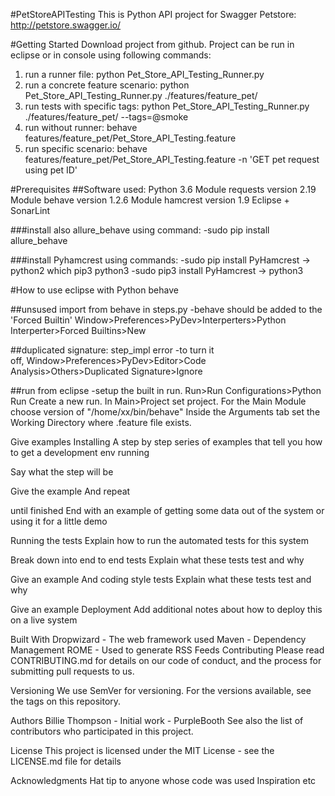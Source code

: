 #PetStoreAPITesting
This is Python API project for Swagger Petstore: http://petstore.swagger.io/


#Getting Started
Download project from github. Project can be run in eclipse or in console using following commands: 

1. run a runner file:
python Pet_Store_API_Testing_Runner.py
2. run a concrete feature scenario:
python Pet_Store_API_Testing_Runner.py ./features/feature_pet/
3. run tests with specific tags:
python Pet_Store_API_Testing_Runner.py ./features/feature_pet/  --tags=@smoke
4. run without runner:
behave features/feature_pet/Pet_Store_API_Testing.feature
5. run specific scenario:
behave features/feature_pet/Pet_Store_API_Testing.feature -n 'GET pet request using pet ID' 

#Prerequisites
##Software used:
Python 3.6
Module requests version 2.19
Module behave version 1.2.6
Module hamcrest version 1.9
Eclipse + SonarLint

###install also allure_behave using command:
-sudo pip install allure_behave

###install Pyhamcrest using commands:
-sudo pip install PyHamcrest -> python2
which pip3 python3
-sudo pip3 install PyHamcrest -> python3

#How to use eclipse with Python behave


##unsused import from behave in steps.py
-behave should be added to the 'Forced Builtin'
Window>Preferences>PyDev>Interperters>Python Interperter>Forced Builtins>New

##duplicated signature: step_impl error
-to turn it off, Window>Preferences>PyDev>Editor>Code Analysis>Others>Duplicated Signature>Ignore

##run from eclipse
-setup the built in run. 
Run>Run Configurations>Python Run
Create a new run. In Main>Project set project. For the Main Module choose version of "/home/xx/bin/behave" Inside the Arguments tab set the Working Directory where .feature file exists. 


Give examples
Installing
A step by step series of examples that tell you how to get a development env running

Say what the step will be

Give the example
And repeat

until finished
End with an example of getting some data out of the system or using it for a little demo

Running the tests
Explain how to run the automated tests for this system

Break down into end to end tests
Explain what these tests test and why

Give an example
And coding style tests
Explain what these tests test and why

Give an example
Deployment
Add additional notes about how to deploy this on a live system

Built With
Dropwizard - The web framework used
Maven - Dependency Management
ROME - Used to generate RSS Feeds
Contributing
Please read CONTRIBUTING.md for details on our code of conduct, and the process for submitting pull requests to us.

Versioning
We use SemVer for versioning. For the versions available, see the tags on this repository.

Authors
Billie Thompson - Initial work - PurpleBooth
See also the list of contributors who participated in this project.

License
This project is licensed under the MIT License - see the LICENSE.md file for details

Acknowledgments
Hat tip to anyone whose code was used
Inspiration
etc
